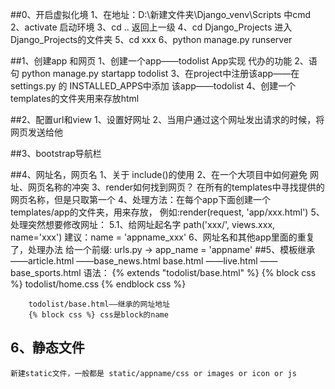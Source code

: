 ##0、开启虚拟化境
    1、在地址：D:\新建文件夹\Django_venv\Scripts 中cmd
    2、activate 启动环境
    3、cd .. 返回上一级
    4、cd Django_Projects 进入Django_Projects的文件夹
    5、cd xxx 
    6、python manage.py runserver

##1、创建app 和网页
    1、创建一个app——todolist App实现 代办的功能
    2、语句 python manage.py startapp todolist
    3、在project中注册该app——在settings.py 的 INSTALLED_APPS中添加 该app——todolist
    4、创建一个templates的文件夹用来存放html

##2、配置url和view
    1、设置好网址
    2、当用户通过这个网址发出请求的时候，将网页发送给他

##3、bootstrap导航栏

##4、网址名，网页名
    1、关于 include()的使用
    2、在一个大项目中如何避免 网址、网页名称的冲突
    3、render如何找到网页？
        在所有的templates中寻找提供的网页名称，但是只取第一个
    4、处理方法：在每个app下面创建一个templates/app的文件夹，用来存放，
    例如:render(request, 'app/xxx.html')
    5、处理突然想要修改网址：
        5.1、给网址起名字 path('xxx/', views.xxx, name='xxx')
        <a href="{% url 'todolist_about' %}"></a>
        建议：name = 'appname_xxx'
    6、网址名和其他app里面的重复了，处理办法
        给一个前缀:
        urls.py -> app_name = 'appname'
        <a href="{% url 'appname:todolist_about' %}"></a>
##5、模板继承
                            ——article.html
            ——base_news.html
    base.html               ——live.html
            ——base_sports.html
    语法：
        {% extends "todolist/base.html" %}
        {% block css %}
        todolist/home.css
        {% endblock css %}

        todolist/base.html——继承的网址地址
        {% block css %} css是block的name
## 6、静态文件
    新建static文件，一般都是 static/appname/css or images or icon or js




